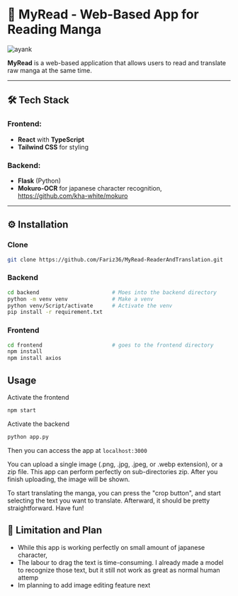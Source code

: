 # 📖 **MyRead - Web-Based App for Reading Manga**

![ayank](https://github.com/user-attachments/assets/92fa70d4-bede-4124-82ed-085c450ca7ca)

**MyRead** is a web-based application that allows users to read and translate raw manga at the same time. 

---

## 🛠️ **Tech Stack**

### **Frontend:**
- **React** with **TypeScript**
- **Tailwind CSS** for styling

### **Backend:**
- **Flask** (Python)
- **Mokuro-OCR** for japanese character recognition, https://github.com/kha-white/mokuro

---

## ⚙️ **Installation**

### Clone
```bash
git clone https://github.com/Fariz36/MyRead-ReaderAndTranslation.git
```

### Backend
```bash
cd backend                       # Moes into the backend directory
python -m venv venv              # Make a venv
python venv/Script/activate      # Activate the venv
pip install -r requirement.txt
```

### Frontend

```bash
cd frontend                      # goes to the frontend directory
npm install
npm install axios
```

## Usage

Activate the frontend
```bash
npm start
```

Activate the backend
```bash
python app.py
```

Then you can access the app at ```localhost:3000```

You can upload a single image (.png, .jpg, .jpeg, or .webp extension), or a zip file. This app can perform perfectly on sub-directories zip. 
After you finish uploading, the image will be shown.

To start translating the manga, you can press the "crop button", and start selecting the text you want to translate. Afterward, it should be pretty straightforward. Have fun!

## 🚧 Limitation and Plan
- While this app is working perfectly on small amount of japanese character, 
- The labour to drag the text is time-consuming. I already made a model to recognize those text, but it still not work as great as normal human attemp
- Im planning to add image editing feature next
